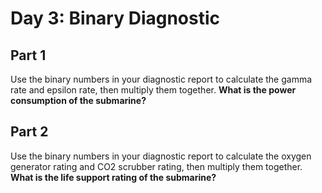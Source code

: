 # Day 3: Binary Diagnostic

## Part 1

Use the binary numbers in your diagnostic report to calculate the gamma rate and epsilon rate, then multiply them together. **What is the power consumption of the submarine?** 

## Part 2

Use the binary numbers in your diagnostic report to calculate the oxygen generator rating and CO2 scrubber rating, then multiply them together. **What is the life support rating of the submarine?**